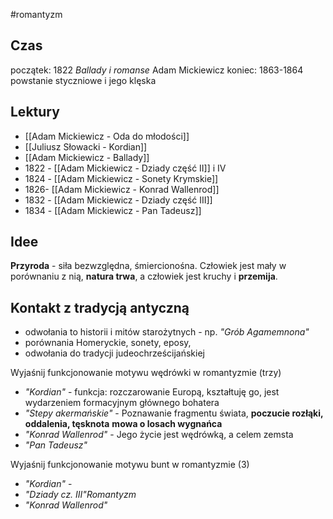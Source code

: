#romantyzm
## Czas

początek: 1822 *Ballady i romanse* Adam Mickiewicz
koniec: 1863-1864 powstanie styczniowe i jego klęska
## Lektury
- [[Adam Mickiewicz - Oda do młodości]]
- [[Juliusz Słowacki - Kordian]]
- [[Adam Mickiewicz - Ballady]]
- 1822 - [[Adam Mickiewicz - Dziady część II]] i IV
- 1824 - [[Adam Mickiewicz - Sonety Krymskie]]
- 1826- [[Adam Mickiewicz - Konrad Wallenrod]]
- 1832 - [[Adam Mickiewicz - Dziady część III]]
- 1834 - [[Adam Mickiewicz - Pan Tadeusz]]

## Idee

**Przyroda** - siła bezwzględna, śmiercionośna. Człowiek jest mały w porównaniu z nią, **natura trwa**, a człowiek jest kruchy i **przemija**.  

## Kontakt z tradycją antyczną

- odwołania to historii i mitów starożytnych - np. *"Grób Agamemnona"*
- porównania Homeryckie, sonety, eposy,
- odwołania do tradycji judeochrześcijańskiej

Wyjaśnij funkcjonowanie motywu wędrówki w romantyzmie (trzy)
- *"Kordian"* - funkcja: rozczarowanie Europą, kształtuję go, jest wydarzeniem formacyjnym głównego bohatera
- *"Stepy akermańskie"* - Poznawanie fragmentu świata, **poczucie rozłąki, oddalenia, tęsknota** **mowa o losach wygnańca**
- *"Konrad Wallenrod"* - Jego życie jest wędrówką, a celem zemsta
- *"Pan Tadeusz"*

Wyjaśnij funkcjonowanie motywu bunt w romantyzmie (3)
- *"Kordian"* - 
- *"Dziady cz. III"Romantyzm*
- *"Konrad Wallenrod"*
